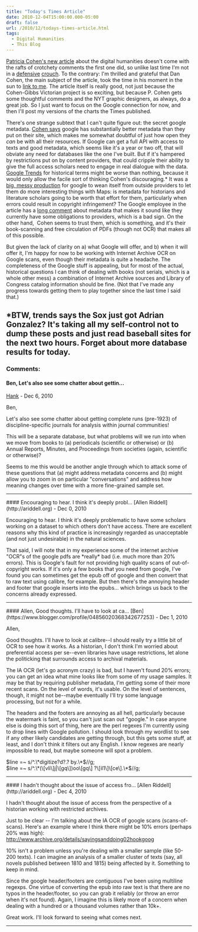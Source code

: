 ```yaml
---
title: "Today's Times Article"
date: 2010-12-04T15:00:00.000-05:00
draft: false
url: /2010/12/todays-times-article.html
tags:
  - Digital Humanities
  - This Blog
---
```


[Patricia Cohen's new article](http://www.nytimes.com/2010/12/04/books/04victorian.html?hpw=&pagewanted=all) about the digital humanities doesn't come with the rafts of crotchety comments the first one did, so unlike last time I'm not in a [defensive](http://sappingattention.blogspot.com/2010/11/moscow-and-nytimes.html) [crouch](http://sappingattention.blogspot.com/2010/11/more-on-grafton.html). To the contrary: I'm thrilled and grateful that Dan Cohen, the main subject of the article, took the time in his moment in the sun to [link to me](http://twitter.com/#!/dancohen/status/11085008676589569). The article itself is really good, not just because the Cohen-Gibbs Victorian project is so exciting, but because P. Cohen gets some thoughtful comments and the NYT graphic designers, as always, do a great job. So I just want to focus on the Google connection for now, and then I'll post my versions of the charts the Times published.

There's one strange subtext that I can't quite figure out: the secret google metadata. [Cohen says](http://twitter.com/#!/dancohen/status/11092307533111296) google has substantially better metadata than they put on their site, which makes me somewhat doubtful of just how open they _can_ be with all their resources. If Google can get a full API with access to texts and good metadata, which seems like it's a year or two off, that will obviate any need for databases like the one I've built. But if it's hampered by restrictions put on by content providers, that could cripple their ability to give the full access scholars need to engage in real dialogue with the data. [Google Trends](http://www.google.com/trends/hottrends?q=adrian+gonzalez&date=2010-12-4&sa=X) for historical terms might be worse than nothing, because it would only allow the facile sort of thinking Cohen's discouraging.\* It was a [big, messy production](http://geothought.blogspot.com/2009/11/was-google-maps-data-change-big-mistake.html) for google to wean itself from outside providers to let them do more interesting things with Maps: is metadata for historians and literature scholars going to be worth that effort for them, particularly when errors could result in copyright infringement? The Google employee in the article has a [long comment](http://bit.ly/hvMQJ0) about metadata that makes it sound like they currently have some obligations to providers, which is a bad sign. On the other hand,  Cohen seems to trust them, which is something, and it's their book-scanning and free circulation of PDFs (though not OCR) that makes all of this possible.

But given the lack of clarity on a) what Google will offer, and b) when it will offer it, I'm happy for now to be working with Internet Archive OCR on Google scans, even though their metadata is quite a headache. The completeness of the Google stuff is appealing, but for most of the actual, historical questions I can think of dealing with books (not serials, which is a whole other mess) a combination of Internet Archive sources and Library of Congress catalog information should be fine. (Not that I've made any progress towards getting them to play together since the last time I said that.)

## \*BTW, trends says the Sox just got Adrian Gonzalez? It's taking all my self-control not to dump these posts and just read baseball sites for the next two hours. Forget about more database results for today.

### Comments:

#### Ben, Let's also see some chatter about gettin...

[Hank](#) - <time datetime="2010-12-04T15:47:43.496-05:00">Dec 6, 2010</time>

Ben,

Let's also see some chatter about getting complete runs (pre-1923) of discipline-specific journals for analysis within journal communities!

This will be a separate database, but what problems will we run into when we move from books to (a) periodicals (scientific or otherwise) or (b) Annual Reports, Minutes, and Proceedings from societies (again, scientific or otherwise)?

Seems to me this would be another angle through which to attack some of these questions that (a) might address metadata concerns and (b) might allow you to zoom in on particular "conversations" and address how meaning changes over time with a more fine-grained sample set.

<hr />
#### Encouraging to hear. I think it's deeply probl...
[Allen Riddell](http://ariddell.org) - <time datetime="2010-12-05T14:58:20.697-05:00">Dec 0, 2010</time>

Encouraging to hear. I think it's deeply problematic to have some scholars working on a dataset to which others don't have access. There are excellent reasons why this kind of practice is increasingly regarded as unacceptable (and not just undesirable) in the natural sciences.

That said, I will note that in my experience some of the internet archive "OCR"s of the google pdfs are \*really\* bad (i.e. much more than 20% errors). This is Google's fault for not providing high quality scans of out-of-copyright works. If it's only a few books that you need from google, I've found you can sometimes get the epub off of google and then convert that to raw text using calibre, for example. But then there's the annoying header and footer that google inserts into the epubs... which brings us back to the concerns already expressed.

<hr />
#### Allen, Good thoughts. I'll have to look at ca...
[Ben](https://www.blogger.com/profile/04856020368342677253) - <time datetime="2010-12-06T17:30:52.108-05:00">Dec 1, 2010</time>

Allen,

Good thoughts. I'll have to look at calibre--I should really try a little bit of OCR to see how it works. As a historian, I don't think I'm worried about preferential access per se--even libraries have usage restrictions, let alone the politicking that surrounds access to archival materials.

The IA OCR (let's go acronym crazy) is bad, but I haven't found 20% errors; you can get an idea what mine looks like from some of my usage samples. It may be that by requiring publisher metadata, I'm getting some of their more recent scans. On the level of words, it's usable. On the level of sentences, though, it might not be--maybe eventually I'll try some language processing, but not for a while.

The headers and the footers are annoying as all hell, particularly because the watermark is faint, so you can't just scan out "google." In case anyone else is doing this sort of thing, here are the perl regexes I'm currently using to drop lines with Google pollution. I should look through my wordlist to see if any other likely candidates are getting through, but this gets some stuff, at least, and I don't think it filters out any English. I know regexes are nearly impossible to read, but maybe someone will spot a problem.

$line =~ s/^.\*digitize?d?.? by.\*$//g;  
$line =~ s/^.\*(\[vli\]j|\[gq\])oo\[gq\] ?\[il1\]\[ce\].\*$//g;

<hr />
#### I hadn't thought about the issue of access fro...
[Allen Riddell](http://ariddell.org) - <time datetime="2010-12-09T18:41:51.311-05:00">Dec 4, 2010</time>

I hadn't thought about the issue of access from the perspective of a historian working with restricted archives.

Just to be clear -- I'm talking about the IA OCR of google scans (scans-of-scans). Here's an example where I think there might be 10% errors (perhaps 20% was high):  
http://www.archive.org/details/sayingsanddoing02hookgoog

10% isn't a problem unless you're dealing with a smaller sample (like 50-200 texts). I can imagine an analysis of a smaller cluster of texts (say, all novels published between 1810 and 1815) being affected by it. Something to keep in mind.

Since the google header/footers are contiguous I've been using multiline regexps. One virtue of converting the epub into raw text is that there are no typos in the header/footer, so you can grab it reliably (or throw an error when it's not found). Again, I imagine this is likely more of a concern when dealing with a hundred or a thousand volumes rather than 10k+.

Great work. I'll look forward to seeing what comes next.

<hr />
